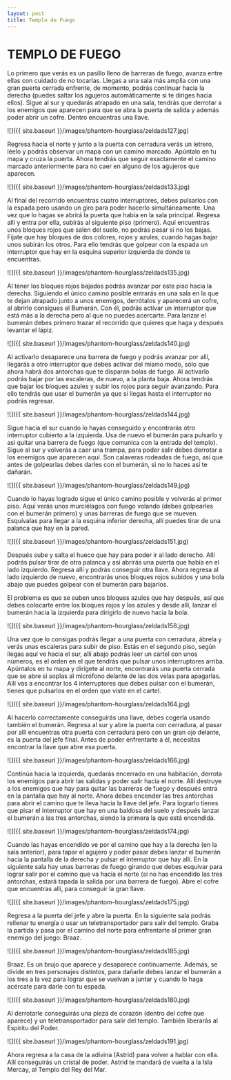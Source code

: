 ```yaml
---
layout: post
title: Templo de Fuego
---
```


# TEMPLO DE FUEGO

Lo primero que verás es un pasillo lleno de barreras de fuego, avanza entre ellas con cuidado de no tocarlas. Llegas a una sala más amplia con una gran puerta cerrada enfrente, de momento, podrás continuar hacia la derecha (puedes saltar los agujeros automáticamente si te diriges hacia ellos). Sigue al sur y quedarás atrapado en una sala, tendrás que derrotar a los enemigos que aparecen para que se abra la puerta de salida y además poder abrir un cofre. Dentro encuentras una llave.

![]({{ site.baseurl }}/images/phantom-hourglass/zeldads127.jpg)

Regresa hacia el norte y junto a la puerta con cerradura verás un letrero, léelo y podrás observar un mapa con un camino marcado. Apúntalo en tu mapa y cruza la puerta. Ahora tendrás que seguir exactamente el camino marcado anteriormente para no caer en alguno de los agujeros que aparecen.

![]({{ site.baseurl }}/images/phantom-hourglass/zeldads133.jpg)

Al final del recorrido encuentras cuatro interruptores, debes pulsarlos con la espada pero usando un giro para poder hacerlo simultáneamente. Una vez que lo hagas se abrirá la puerta que había en la sala principal. Regresa allí y entra por ella, subirás al siguiente piso (primero). Aquí encuentras unos bloques rojos que salen del suelo, no podrás pasar si no los bajas. Fíjate que hay bloques de dos colores, rojos y azules, cuando hagas bajar unos subirán los otros. Para ello tendrás que golpear con la espada un interruptor que hay en la esquina superior izquierda de donde te encuentras.

![]({{ site.baseurl }}/images/phantom-hourglass/zeldads135.jpg)

Al tener los bloques rojos bajados podrás avanzar por este piso hacia la derecha. Siguiendo el único camino posible entrarás en una sala en la que te dejan atrapado junto a unos enemigos, derrótalos y aparecerá un cofre, al abrirlo consigues el Bumerán. Con él, podrás activar un interruptor que está más a la derecha pero al que no puedes acercarte. Para lanzar el bumerán debes primero trazar el recorrido que quieres que haga y después levantar el lápiz.

![]({{ site.baseurl }}/images/phantom-hourglass/zeldads140.jpg)

Al activarlo desaparece una barrera de fuego y podrás avanzar por allí, llegarás a otro interruptor que debes activar del mismo modo, sólo que ahora habrá dos antorchas que te disparan bolas de fuego. Al activarlo podrás bajar por las escaleras, de nuevo, a la planta baja. Ahora tendrás que bajar los bloques azules y subir los rojos para seguir avanzando. Para ello tendrás que usar el bumerán ya que si llegas hasta el interruptor no podrás regresar.

![]({{ site.baseurl }}/images/phantom-hourglass/zeldads144.jpg)

Sigue hacia el sur cuando lo hayas conseguido y encontrarás otro interruptor cubierto a la izquierda. Usa de nuevo el bumerán para pulsarlo y así quitar una barrera de fuego (que comunica con la entrada del templo). Sigue al sur y volverás a caer una trampa, para poder salir debes derrotar a los enemigos que aparecen aquí. Son calaveras rodeadas de fuego, así que antes de golpearlas debes darles con el bumerán, si no lo haces así te dañarán.

![]({{ site.baseurl }}/images/phantom-hourglass/zeldads149.jpg)

Cuando lo hayas logrado sigue el único camino posible y volverás al primer piso. Aquí verás unos murciélagos con fuego volando (debes golpearles con el bumerán primero) y unas barreras de fuego que se mueven. Esquívalas para llegar a la esquina inferior derecha, allí puedes tirar de una palanca que hay en la pared.

![]({{ site.baseurl }}/images/phantom-hourglass/zeldads151.jpg)

Después sube y salta el hueco que hay para poder ir al lado derecho. Allí podrás pulsar tirar de otra palanca y así abrirás una puerta que había en el lado izquierdo. Regresa allí y podrás conseguir otra llave. Ahora regresa al lado izquierdo de nuevo, encontrarás unos bloques rojos subidos y una bola abajo que puedes golpear con el bumerán para bajarlos.

El problema es que se suben unos bloques azules que hay después, así que debes colocarte entre los bloques rojos y los azules y desde allí, lanzar el bumerán hacia la izquierda para dirigirlo de nuevo hacia la bola.

![]({{ site.baseurl }}/images/phantom-hourglass/zeldads158.jpg)

Una vez que lo consigas podrás llegar a una puerta con cerradura, ábrela y verás unas escaleras para subir de piso. Estás en el segundo piso, según llegas aquí ve hacia el sur, allí abajo podrás leer un cartel con unos números, es el orden en el que tendrás que pulsar unos interruptores arriba. Apúntalos en tu mapa y dirígete al norte, encontrarás una puerta cerrada que se abre si soplas al micrófono delante de las dos velas para apagarlas. Allí vas a encontrar los 4 interruptores que debes pulsar con el bumerán, tienes que pulsarlos en el orden que viste en el cartel.

![]({{ site.baseurl }}/images/phantom-hourglass/zeldads164.jpg)

Al hacerlo correctamente conseguirás una llave, debes cogerla usando también el bumerán. Regresa al sur y abre la puerta con cerradura, al pasar por allí encuentras otra puerta con cerradura pero con un gran ojo delante, es la puerta del jefe final. Antes de poder enfrentarte a él, necesitas encontrar la llave que abre esa puerta.

![]({{ site.baseurl }}/images/phantom-hourglass/zeldads166.jpg)

Continúa hacia la izquierda, quedarás encerrado en una habitación, derrota los enemigos para abrir las salidas y poder salir hacia el norte. Allí destruye a los enemigos que hay para quitar las barreras de fuego y después entra en la pantalla que hay al norte. Ahora debes encender las tres antorchas para abrir el camino que te lleva hacia la llave del jefe. Para lograrlo tienes que pisar el interruptor que hay en una baldosa del suelo y después lanzar el bumerán a las tres antorchas, siendo la primera la que está encendida.

![]({{ site.baseurl }}/images/phantom-hourglass/zeldads174.jpg)

Cuando las hayas encendido ve por el camino que hay a la derecha (en la sala anterior), para tapar el agujero y poder pasar debes lanzar el bumerán hacia la pantalla de la derecha y pulsar el interruptor que hay allí. En la siguiente sala hay unas barreras de fuego girando que debes esquivar para lograr salir por el camino que va hacia el norte (si no has encendido las tres antorchas, estará tapada la salida por una barrera de fuego). Abre el cofre que encuentras allí, para conseguir la gran llave.

![]({{ site.baseurl }}/images/phantom-hourglass/zeldads175.jpg)

Regresa a la puerta del jefe y abre la puerta. En la siguiente sala podrás rellenar tu energía o usar un teletransportador para salir del templo. Graba la partida y pasa por el camino del norte para enfrentarte al primer gran enemigo del juego: Braaz.

![]({{ site.baseurl }}/images/phantom-hourglass/zeldads185.jpg)

Braaz. Es un brujo que aparece y desaparece continuamente. Además, se divide en tres personajes distintos, para dañarle debes lanzar el bumerán a los tres a la vez para lograr que se vuelvan a juntar y cuando lo haga acércate para darle con tu espada.

![]({{ site.baseurl }}/images/phantom-hourglass/zeldads180.jpg)

Al derrotarle conseguirás una pieza de corazón (dentro del cofre que aparece) y un teletransportador para salir del templo. También liberarás al Espíritu del Poder.

![]({{ site.baseurl }}/images/phantom-hourglass/zeldads191.jpg)

Ahora regresa a la casa de la adivina (Astrid) para volver a hablar con ella. Allí conseguirás un cristal de poder. Astrid te mandará de vuelta a la Isla Mercay, al Templo del Rey del Mar.